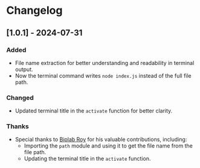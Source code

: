 # Changelog

## [1.0.1] - 2024-07-31
### Added
- File name extraction for better understanding and readability in terminal output.
- Now the terminal command writes `node index.js` instead of the full file path.

### Changed
- Updated terminal title in the `activate` function for better clarity.

### Thanks
- Special thanks to [Biplab Roy](https://github.com/biplabroy-1) for his valuable contributions, including:
  - Importing the `path` module and using it to get the file name from the file path.
  - Updating the terminal title in the `activate` function.
